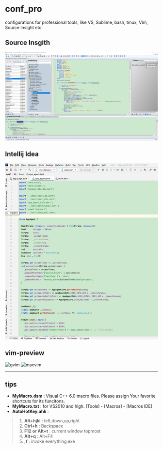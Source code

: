 # conf_pro

configurations for professional tools, like VS, Sublime, bash, tmux, Vim, Source Insight etc.


## Source Insgith

![Source Insight](https://github.com/sleepreading/res/blob/master/si4.png)


## Intellij Idea

![idea](https://github.com/sleepreading/res/blob/master/idea.png)


## vim-preview

![gvim](https://github.com/tianshiwokao/res/blob/master/20171118102955.jpg)
![macvim](https://github.com/tianshiwokao/res/blob/master/20171118103001.png)


----
## tips

* **MyMacro.dsm** : Visual C++ 6.0 macro files. Please assign Your favorite shortcuts for its funcitons.
* **MyMacro.txt** : for VS2010 and high. [Tools] - [Macros] - [Macros IDE]
* **AutoHotKey.ahk** :
> 1. **Alt+hjkl**     : left,down,up,right
> 2. **Ctrl+h**       : Backspace
> 3. **F12 or Alt+t** : current window topmost
> 4. **Alt+q**        : Alt+F4
> 5. **,f**           : invoke everything.exe 
